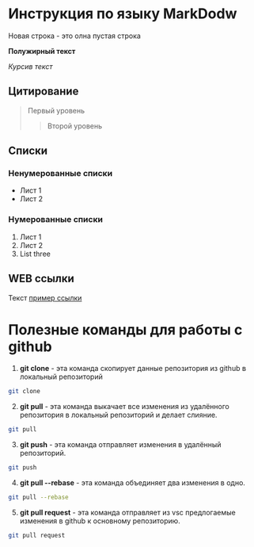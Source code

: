 # Инструкция по языку MarkDodw

Новая строка - это олна пустая строка

**Полужирный текст**

*Курсив текст*

## Цитирование
> Первый уровень
>> Второй уровень

## Списки
### Ненумерованные списки
* Лист 1
* Лист 2
### Нумерованные списки
1. Лист 1
2. Лист 2
3. List three

## WEB ссылки
Текст [пример ссылки](http.example.com "Всплывающая подсказка")

# Полезные команды для работы с github 

1. __git clone__ - эта команда скопирует данные репозитория из github в локальный репозиторий 
```sh
git clone
```
2. __git pull__ - эта команда выкачает все изменения из удалённого репозитория в локальный репозиторий и делает слияние.
```sh 
git pull
```
3. __git push__ - эта команда отправляет изменения в удалённый репозиторий. 
```sh 
git push
```
4. __git pull --rebase__ - эта команда объединяет два изменения в одно.
```sh 
git pull --rebase
```
5. __git pull request__ - эта команда отправляет из vsc предлогаемые изменения в github к основному репозиторию.
```sh 
git pull request
```
